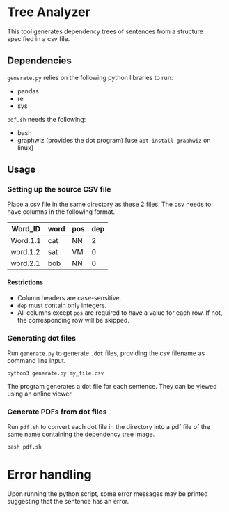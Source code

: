 # Tree Analyzer

This tool generates dependency trees of sentences from a structure specified in a csv file.


## Dependencies

`generate.py` relies on the following python libraries to run:

- pandas
- re
- sys


`pdf.sh` needs the following:

- bash 
- graphwiz (provides the dot program) [use `apt install graphwiz` on linux]


## Usage


### Setting up the source CSV file
Place a csv file in the same directory as these 2 files. The csv needs to have columns in the following format.

| Word_ID | word  | pos  | dep  |
|---------|-------|------|------|
| Word.1.1| cat   | NN   | 2    | 
| word.1.2| sat   | VM   | 0    | 
| word.2.1| bob   | NN   | 0    |


#### Restrictions
- Column headers are case-sensitive.
- `dep` must contain only integers.
- All columns except `pos` are required to have a value for each row. If not, the corresponding row will be skipped.


### Generating dot files
Run `generate.py` to generate `.dot` files, providing the csv filename as command line input. 
```
python3 generate.py my_file.csv
```


The program generates a dot file for each sentence. They can be viewed using an online viewer.


### Generate PDFs from dot files
Run `pdf.sh` to convert each dot file in the directory into a pdf file of the same name containing the dependency tree image.
```
bash pdf.sh
```

# Error handling
Upon running the python script, some error messages may be printed suggesting that the sentence has an error. 

